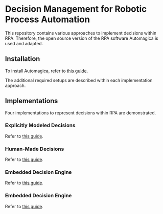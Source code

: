 # Decision Management for Robotic Process Automation

This repository contains various approaches to implement decisions within RPA. Therefore, the open source version of the RPA software Automagica is used and adapted.


## Installation

To install Automagica, refer to [this guide](./automagica-setup).

The additional required setups are described within each implementation approach.

## Implementations

Four implementations to represent decisions within RPA are demonstrated.

### Explicitly Modeled Decisions

Refer to [this guide](./explicit).

### Human-Made Decisions

Refer to [this guide](./human).

### Embedded Decision Engine

Refer to [this guide](./embedded).

### Embedded Decision Engine

Refer to [this guide](./external).

